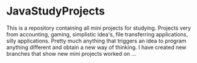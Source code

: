 # JavaStudyProjects
This is a repository containing all mini projects for studying. Projects very from accounting, gaming, simplistic idea's, file transferring applications, silly applications. Pretty much anything that triggers an idea to program anything different and obtain a new way of thinking.
I have created new branches that show new mini projects worked on …
